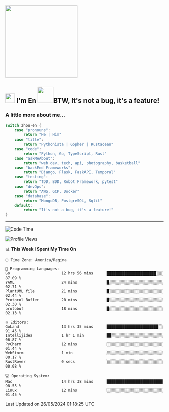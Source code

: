 <img align='center' src="https://media.giphy.com/media/GP1TJJSV4Ys1r64q2A/giphy.gif" width="230">

<h2><img src="https://emojis.slackmojis.com/emojis/images/1531849430/4246/blob-sunglasses.gif?1531849430" width="30"/> I'm En <img src="https://media.giphy.com/media/12oufCB0MyZ1Go/giphy.gif" width="50">BTW, It's not a bug, it's a feature!</h2>


<!-- <img align='right' src="https://media.giphy.com/media/M9gbBd9nbDrOTu1Mqx/giphy.gif" width="230"> -->


### A little more about me... 
<!--
```javascript
const zhou-en = {
    pronouns: "He" | "Him",
    title: "Pythonista" | "Gopher" | "Rustacean",
    code: ["Python", "Go", "Rust", "TypeScript"],
    askMeAbout: ["web dev", "tech", "app dev", "photography"],
    technologies: {
        backEnd: {
            python: ["Django", "Flask", "FaskAPI"],
            go: []
        },
        scraping: ["selenium", "scrapy", "spider"],
        testing: ["Robot Framework"],
        devOps: ["AWS", "Docker", "GCP", "Nginx"],
        databases: ["mongo", "postgresql", "sqlite"],
        misc: ["Firebase", "Heroku"]
    },
    architecture: ["Event Driven Architecture", "Microservices"],
    currentFocus: ["Temporal", "Rust"],
    funFact: "It's not a bug, it's a feature!"
};
```
  -->

```go
switch zhou-en {
    case "pronouns":
        return "He | Him"
    case "title":
        return "Pythonista | Gopher | Rustacean"
    case "code":
        return "Python, Go, TypeScript, Rust"
    case "askMeAbout":
        return "web dev, tech, api, photography, basketball"
    case "backEnd Frameworks":
        return "Django, Flask, FaskAPI, Temporal"
    case "testing":
        return "TDD, BDD, Robot Framework, pytest"
    case "devOps":
        return "AWS, GCP, Docker"
    case "database":
        return "MongoDB, PostgreSQL, Sqlit"
    default:
        return "It's not a bug, it's a feature!"
}
```




---
<!--START_SECTION:waka-->
![Code Time](http://img.shields.io/badge/Code%20Time-1%2C437%20hrs%204%20mins-blue)

![Profile Views](http://img.shields.io/badge/Profile%20Views-0-blue)

📊 **This Week I Spent My Time On** 

```text
🕑︎ Time Zone: America/Regina

💬 Programming Languages: 
Go                       12 hrs 56 mins      ██████████████████████░░░   87.09 % 
YAML                     24 mins             █░░░░░░░░░░░░░░░░░░░░░░░░   02.71 % 
PlantUML file            21 mins             █░░░░░░░░░░░░░░░░░░░░░░░░   02.44 % 
Protocol Buffer          20 mins             █░░░░░░░░░░░░░░░░░░░░░░░░   02.30 % 
protobuf                 18 mins             █░░░░░░░░░░░░░░░░░░░░░░░░   02.13 % 

🔥 Editors: 
GoLand                   13 hrs 35 mins      ███████████████████████░░   91.45 % 
Intellijidea             1 hr 1 min          ██░░░░░░░░░░░░░░░░░░░░░░░   06.87 % 
PyCharm                  12 mins             ░░░░░░░░░░░░░░░░░░░░░░░░░   01.44 % 
WebStorm                 1 min               ░░░░░░░░░░░░░░░░░░░░░░░░░   00.17 % 
RustRover                0 secs              ░░░░░░░░░░░░░░░░░░░░░░░░░   00.08 % 

💻 Operating System: 
Mac                      14 hrs 38 mins      █████████████████████████   98.55 % 
Linux                    12 mins             ░░░░░░░░░░░░░░░░░░░░░░░░░   01.45 % 
```


 Last Updated on 26/05/2024 01:18:25 UTC
<!--END_SECTION:waka-->
